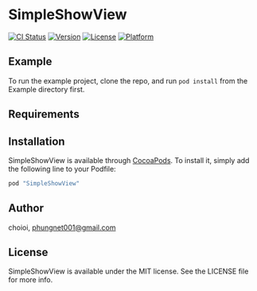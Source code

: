 # SimpleShowView

[![CI Status](http://img.shields.io/travis/choioi/SimpleShowView.svg?style=flat)](https://travis-ci.org/choioi/SimpleShowView)
[![Version](https://img.shields.io/cocoapods/v/SimpleShowView.svg?style=flat)](http://cocoapods.org/pods/SimpleShowView)
[![License](https://img.shields.io/cocoapods/l/SimpleShowView.svg?style=flat)](http://cocoapods.org/pods/SimpleShowView)
[![Platform](https://img.shields.io/cocoapods/p/SimpleShowView.svg?style=flat)](http://cocoapods.org/pods/SimpleShowView)

## Example

To run the example project, clone the repo, and run `pod install` from the Example directory first.

## Requirements

## Installation

SimpleShowView is available through [CocoaPods](http://cocoapods.org). To install
it, simply add the following line to your Podfile:

```ruby
pod "SimpleShowView"
```

## Author

choioi, phungnet001@gmail.com

## License

SimpleShowView is available under the MIT license. See the LICENSE file for more info.
